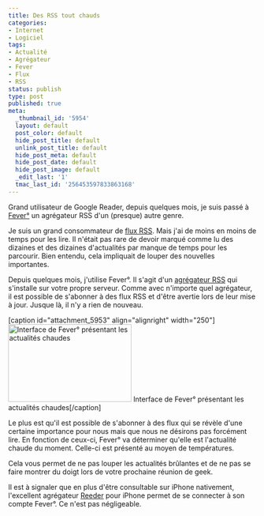 ```yaml
---
title: Des RSS tout chauds
categories:
- Internet
- Logiciel
tags:
- Actualité
- Agrégateur
- Fever
- Flux
- RSS
status: publish
type: post
published: true
meta:
  _thumbnail_id: '5954'
  layout: default
  post_color: default
  hide_post_title: default
  unlink_post_title: default
  hide_post_meta: default
  hide_post_date: default
  hide_post_image: default
  _edit_last: '1'
  tmac_last_id: '256453597833863168'
---
```

Grand utilisateur de Google Reader, depuis quelques mois, je suis passé à <a href="https://www.feedafever.com/">Fever°</a> un agrégateur RSS d'un (presque) autre genre. <!--more-->

Je suis un grand consommateur de <a title="Définition du flux RSS sur wikipedia" href="https://fr.wikipedia.org/wiki/RSS">flux RSS</a>. Mais j'ai de moins en moins de temps pour les lire. Il n'était pas rare de devoir marqué comme lu des dizaines et des dizaines d'actualités par manque de temps pour les parcourir. Bien entendu, cela impliquait de louper des nouvelles importantes.

Depuis quelques mois, j'utilise Fever°. Il s'agit d'un <a title="Définition d'agrégateur sur Wikipedia" href="https://fr.wikipedia.org/wiki/Agr%C3%A9gateur">agrégateur RSS</a> qui s'installe sur votre propre serveur.
Comme avec n'importe quel agrégateur, il est possible de s'abonner à des flux RSS et d'être avertie lors de leur mise à jour. Jusque là, il n'y a rien de nouveau.

[caption id="attachment_5953" align="alignright" width="250"]<a href="https://dlgjp9x71cipk.cloudfront.net/2012/07/fever-hot.png"><img class="size-medium wp-image-5953" title="Les actualités chaude" src="https://dlgjp9x71cipk.cloudfront.net/2012/07/fever-hot-250x157.png" alt="Interface de Fever° présentant les actualités chaudes" width="250" height="157" /></a> Interface de Fever° présentant les actualités chaudes[/caption]

Le plus est qu'il est possible de s'abonner à des flux qui se révèle d'une certaine importance pour nous mais que nous ne désirons pas forcément lire. En fonction de ceux-ci, Fever° va déterminer qu'elle est l'actualité chaude du moment. Celle-ci est présenté au moyen de températures.

Cela vous permet de ne pas louper les actualités brûlantes et de ne pas se faire montrer du doigt lors de votre prochaine réunion de geek.

Il est à signaler que en plus d'être consultable sur iPhone nativement, l'excellent agrégateur <a href="https://reederapp.com/iphone/">Reeder</a> pour iPhone permet de se connecter à son compte Fever°. Ce n'est pas négligeable.
